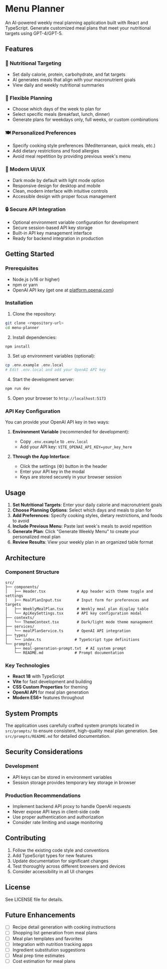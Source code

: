 # Menu Planner

An AI-powered weekly meal planning application built with React and TypeScript. Generate customized meal plans that meet your nutritional targets using GPT-4/GPT-5.

## Features

### 🎯 Nutritional Targeting
- Set daily calorie, protein, carbohydrate, and fat targets
- AI generates meals that align with your macronutrient goals
- View daily and weekly nutritional summaries

### 📅 Flexible Planning
- Choose which days of the week to plan for
- Select specific meals (breakfast, lunch, dinner) 
- Generate plans for weekdays only, full weeks, or custom combinations

### 🍽️ Personalized Preferences
- Specify cooking style preferences (Mediterranean, quick meals, etc.)
- Add dietary restrictions and food allergies
- Avoid meal repetition by providing previous week's menu

### 🌙 Modern UI/UX
- Dark mode by default with light mode option
- Responsive design for desktop and mobile
- Clean, modern interface with intuitive controls
- Accessible design with proper focus management

### 🔒 Secure API Integration
- Optional environment variable configuration for development
- Secure session-based API key storage
- Built-in API key management interface
- Ready for backend integration in production

## Getting Started

### Prerequisites
- Node.js (v16 or higher)
- npm or yarn
- OpenAI API key (get one at [platform.openai.com](https://platform.openai.com/api-keys))

### Installation

1. Clone the repository:
```bash
git clone <repository-url>
cd menu-planner
```

2. Install dependencies:
```bash
npm install
```

3. Set up environment variables (optional):
```bash
cp .env.example .env.local
# Edit .env.local and add your OpenAI API key
```

4. Start the development server:
```bash
npm run dev
```

5. Open your browser to `http://localhost:5173`

### API Key Configuration

You can provide your OpenAI API key in two ways:

1. **Environment Variable** (recommended for development):
   - Copy `.env.example` to `.env.local`
   - Add your API key: `VITE_OPENAI_API_KEY=your_key_here`

2. **Through the App Interface**:
   - Click the settings (⚙️) button in the header
   - Enter your API key in the modal
   - Keys are stored securely in your browser session

## Usage

1. **Set Nutritional Targets**: Enter your daily calorie and macronutrient goals
2. **Choose Planning Options**: Select which days and meals to plan for
3. **Add Preferences**: Specify cooking styles, dietary restrictions, and foods to avoid
4. **Include Previous Menu**: Paste last week's meals to avoid repetition
5. **Generate Plan**: Click "Generate Weekly Menu" to create your personalized meal plan
6. **Review Results**: View your weekly plan in an organized table format

## Architecture

### Component Structure
```
src/
├── components/
│   ├── Header.tsx              # App header with theme toggle and settings
│   ├── MealPlanInput.tsx       # Input form for preferences and targets
│   ├── WeeklyMealPlan.tsx      # Weekly meal plan display table
│   └── ApiKeySettings.tsx      # API key configuration modal
├── contexts/
│   └── ThemeContext.tsx        # Dark/light mode theme management
├── services/
│   └── mealPlanService.ts      # OpenAI API integration
├── types/
│   └── index.ts               # TypeScript type definitions
└── prompts/
    ├── meal-generation-prompt.txt  # AI system prompt
    └── README.md              # Prompt documentation
```

### Key Technologies
- **React 18** with TypeScript
- **Vite** for fast development and building
- **CSS Custom Properties** for theming
- **OpenAI API** for meal plan generation
- **Modern ES6+** features throughout

## System Prompts

The application uses carefully crafted system prompts located in `src/prompts/` to ensure consistent, high-quality meal plan generation. See `src/prompts/README.md` for detailed documentation.

## Security Considerations

### Development
- API keys can be stored in environment variables
- Session storage provides temporary key storage in browser

### Production Recommendations
- Implement backend API proxy to handle OpenAI requests
- Never expose API keys in client-side code
- Use proper authentication and authorization
- Consider rate limiting and usage monitoring

## Contributing

1. Follow the existing code style and conventions
2. Add TypeScript types for new features
3. Update documentation for significant changes
4. Test thoroughly across different browsers and devices
5. Consider accessibility in all UI changes

## License

See LICENSE file for details.

## Future Enhancements

- [ ] Recipe detail generation with cooking instructions
- [ ] Shopping list generation from meal plans
- [ ] Meal plan templates and favorites
- [ ] Integration with nutrition tracking apps
- [ ] Ingredient substitution suggestions
- [ ] Meal prep time estimates
- [ ] Cost estimation for meal plans